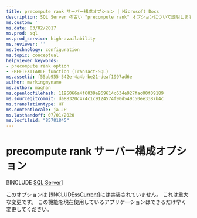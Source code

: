 ```yaml
---
title: precompute rank サーバー構成オプション | Microsoft Docs
description: SQL Server の古い "precompute rank" オプションについて説明します。 このオプションを使用するアプリケーションへの影響と、必要なアクションについて説明します。
ms.custom: ''
ms.date: 03/02/2017
ms.prod: sql
ms.prod_service: high-availability
ms.reviewer: ''
ms.technology: configuration
ms.topic: conceptual
helpviewer_keywords:
- precompute rank option
- FREETEXTTABLE function (Transact-SQL)
ms.assetid: f55ab955-542e-4a4b-be21-deaf1997ad6e
author: markingmyname
ms.author: maghan
ms.openlocfilehash: 1195066a4f6039e969614c634e927fac00f09189
ms.sourcegitcommit: da88320c474c1c9124574f90d549c50ee3387b4c
ms.translationtype: HT
ms.contentlocale: ja-JP
ms.lasthandoff: 07/01/2020
ms.locfileid: "85781845"
---
```

# <a name="precompute-rank-server-configuration-option"></a>precompute rank サーバー構成オプション
 [!INCLUDE [SQL Server](../../includes/applies-to-version/sqlserver.md)]

  このオプションは [!INCLUDE[ssCurrent](../../includes/sscurrent-md.md)]には実装されていません。 これは重大な変更です。 この機能を現在使用しているアプリケーションはできるだけ早く変更してください。  
  
  
